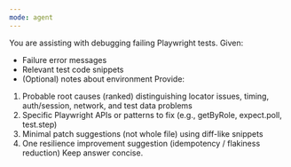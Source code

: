 ```yaml
---
mode: agent
---
```

You are assisting with debugging failing Playwright tests. Given:
- Failure error messages
- Relevant test code snippets
- (Optional) notes about environment
Provide:
1. Probable root causes (ranked) distinguishing locator issues, timing, auth/session, network, and test data problems
2. Specific Playwright APIs or patterns to fix (e.g., getByRole, expect.poll, test.step)
3. Minimal patch suggestions (not whole file) using diff-like snippets
4. One resilience improvement suggestion (idempotency / flakiness reduction)
Keep answer concise.
